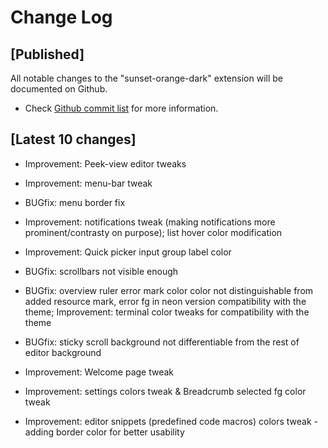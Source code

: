 # Change Log

## [Published]

All notable changes to the "sunset-orange-dark" extension will be documented on Github.

- Check [Github commit list](https://github.com/thekomer/Sunset-orange-VSCode-theme/commits/master) for more information.

## [Latest 10 changes]

- Improvement: Peek-view editor tweaks

- Improvement: menu-bar tweak

- BUGfix: menu border fix

- Improvement: notifications tweak (making notifications more prominent/contrasty on purpose); list hover color modification

- Improvement: Quick picker input group label color

- BUGfix: scrollbars not visible enough

- BUGfix: overview ruler error mark color color not distinguishable from added resource mark, error fg in neon version compatibility with the theme; Improvement: terminal color tweaks for compatibility with the theme

- BUGfix: sticky scroll background not differentiable from the rest of editor background

- Improvement: Welcome page tweak

- Improvement: settings colors tweak & Breadcrumb selected fg color tweak

- Improvement: editor snippets (predefined code macros) colors tweak - adding border color for better usability
